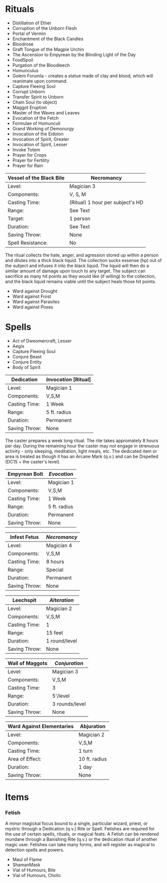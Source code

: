 

# Rituals
* Distillation of Ether
* Corruption of the Unborn Flesh
* Portal of Vermin
* Enchantment of the Black Candles
* Bloodrose
* Graft Tongue of the Magpie Urchin
* The Ascension to Empyrean by the Blinding Light of the Day
* FoodSpoil
* Purgation of the Bloodleech
* Homunculus
* Golem Forumla - creates a statue made of clay and blood, which will reanimate upon command.
* Capture Fleeing Soul
* Corrupt Unborn
* Transfer Spirit to Unborn
* Chain Soul (to object)
* Maggot Eruption
* Master of the Waves and Leaves
* Evocation of the Fetch
* Formulae of Homunculi
* Grand Working of Demonurgy
* Invocation of the Eidolon
* Invocation of Spirit, Greater
* Invocation of Spirit, Lesser
* Invoke Totem
* Prayer for Crops
* Prayer for Fertility
* Prayer for Rain

|Vessel of the Black Bile| Necromancy
|------------|------------------
|Level:| Magician 3
|Components:| V, S, M
|Casting Time:| (Ritual) 1 hour per subject's HD
|Range:| See Text
|Target:| 1 person
|Duration:| See Text
|Saving Throw:| None
|Spell Resistance:| No

The ritual collects the hate, anger, and agression stored up within a person and dilutes
into a thick black liquid. The collection sucks essense (hp) out of the subject and infuses
it into the black liquid. The liquid will then do a similar amount of damage upon touch to
any target. The subject can sacrifice as many hit points as they would like (if willing) to
the collection, and the black liquid remains viable until the subject heals those hit points.

* Ward against Drought
* Ward against Frost
* Ward against Parasites
* Ward against Poxes

# Spells
* Act of Dweomercraft, Lesser
* Aegis
* Capture Fleeing Soul
* Conjure Beast
* Conjure Entity
* Body of Spirit

| Dedication | _Invocation_ [Ritual]
|------------|------------------
|Level:| Magician 1
|Components:| V,S,M
|Casting Time:| 1 Week
|Range:| 5 ft. radius
|Duration:| Permanent
|Saving Throw:| None

The caster prepares a week long ritual. The rite takes appromately 8 hours per day.
During the remaining hour the caster may not engage in strenuous activity - only sleeping,
meditation, light meals, etc. The dedicated item or area is treated as though it has an
Arcane Mark (q.v.) and can be Dispelled (DC15 + the caster's level).

| Empyrean Bolt | _Evocation_
|------------|------------------
|Level:| Magician 1
|Components:| V,S,M
|Casting Time:| 1 Week
|Range:| 5 ft. radius
|Duration:| Permanent
|Saving Throw:| None

| Infest Fetus | _Necromancy_
|------------|------------------
|Level:| Magician 4
|Components:| V,S,M
|Casting Time:| 8 hours
|Range:| Special
|Duration:| Permanent
|Saving Throw:| None

| Leechspit | _Alteration_
|------------|------------------
|Level:| Magician 2
|Components:| V,S,M
|Casting Time:| 1 
|Range:| 15 feet
|Duration:| 1 round/level
|Saving Throw:| None

| Wall of Maggots | _Conjuration_
|------------|------------------
|Level:| Magician 3
|Components:| V,S,M
|Casting Time:| 3
|Range:| 5'/level
|Duration:| 3 rounds/level
|Saving Throw:| None

| Ward Against Elementaries | Abjuration
|------------|------------------
|Level:| Magician 2
|Components:| V,S,M
|Casting Time:| 1 turn
|Area of Effect:| 10 ft. radius
|Duration:| 1 day
|Saving Throw:| None

# Items

### Fetish
A minor magickal focus bound to a single, particular wizard, priest, or mystric through a
Dedication (q.v.) Rite or Spell. Fetishes are required for the use of certain spells, rituals,
or magical feats. A Fetish can be rendered mundane through a Banishing Rite (q.v.) or
the dedication ritual of another magic user. Fetishes can take many forms, and will
register as magical to detection spells and powers.

* Maul of Flame
* ShamanMask
* Vial of Humours, Bile
* Vial of Humours, Cholic